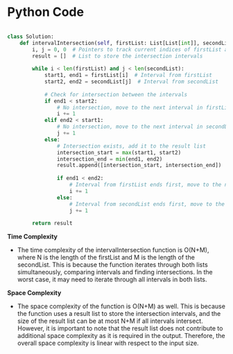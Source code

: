 # Python Code


```python

class Solution:
    def intervalIntersection(self, firstList: List[List[int]], secondList: List[List[int]]) -> List[List[int]]:
        i, j = 0, 0  # Pointers to track current indices of firstList and secondList
        result = []  # List to store the intersection intervals
        
        while i < len(firstList) and j < len(secondList):
            start1, end1 = firstList[i]  # Interval from firstList
            start2, end2 = secondList[j]  # Interval from secondList
            
            # Check for intersection between the intervals
            if end1 < start2:
                # No intersection, move to the next interval in firstList
                i += 1
            elif end2 < start1:
                # No intersection, move to the next interval in secondList
                j += 1
            else:
                # Intersection exists, add it to the result list
                intersection_start = max(start1, start2)
                intersection_end = min(end1, end2)
                result.append([intersection_start, intersection_end])
                
                if end1 < end2:
                    # Interval from firstList ends first, move to the next interval in firstList
                    i += 1
                else:
                    # Interval from secondList ends first, move to the next interval in secondList
                    j += 1
        
        return result


```

**Time Complexity**
- The time complexity of the intervalIntersection function is O(N+M), where N is the length of the firstList and M is the length of the secondList. This is because the function iterates through both lists simultaneously, comparing intervals and finding intersections. In the worst case, it may need to iterate through all intervals in both lists.

**Space Complexity**
- The space complexity of the function is O(N+M) as well. This is because the function uses a result list to store the intersection intervals, and the size of the result list can be at most N+M if all intervals intersect. However, it is important to note that the result list does not contribute to additional space complexity as it is required in the output. Therefore, the overall space complexity is linear with respect to the input size.
